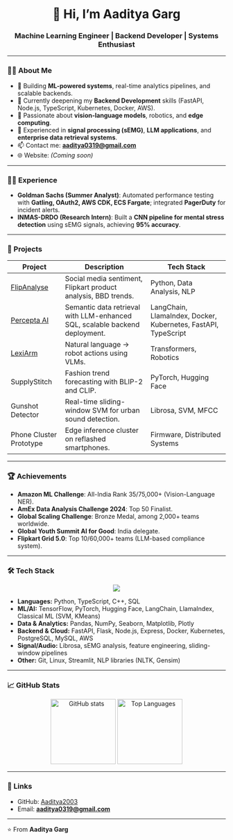 <h1 align="center">👋 Hi, I’m Aaditya Garg</h1>
<h3 align="center">Machine Learning Engineer | Backend Developer | Systems Enthusiast</h3>

---

### 👨‍💻 About Me
- 🔭 Building **ML-powered systems**, real-time analytics pipelines, and scalable backends.
- 🌱 Currently deepening my **Backend Development** skills (FastAPI, Node.js, TypeScript, Kubernetes, Docker, AWS).
- 🤖 Passionate about **vision-language models**, robotics, and **edge computing**.
- 🧠 Experienced in **signal processing (sEMG)**, **LLM applications**, and **enterprise data retrieval systems**.
- 📫 Contact me: **aaditya0319@gmail.com**  
- 🌐 Website: *(Coming soon)*  

---

### 🧑‍💼 Experience
- **Goldman Sachs (Summer Analyst)**: Automated performance testing with **Gatling, OAuth2, AWS CDK, ECS Fargate**; integrated **PagerDuty** for incident alerts.
- **INMAS-DRDO (Research Intern)**: Built a **CNN pipeline for mental stress detection** using sEMG signals, achieving **95% accuracy**.

---

### 🔭 Projects
| Project | Description | Tech Stack |
|---------|-------------|-----------|
| [FlipAnalyse](https://github.com/Aaditya2003/FlipAnalyse.git) | Social media sentiment, Flipkart product analysis, BBD trends. | Python, Data Analysis, NLP |
| [Percepta AI](https://github.com/Aaditya2003/Percepta-AI2.git) | Semantic data retrieval with LLM-enhanced SQL, scalable backend deployment. | LangChain, LlamaIndex, Docker, Kubernetes, FastAPI, TypeScript |
| [LexiArm](https://github.com/Aaditya2003/LexiArm.git) | Natural language → robot actions using VLMs. | Transformers, Robotics |
| SupplyStitch | Fashion trend forecasting with BLIP-2 and CLIP. | PyTorch, Hugging Face |
| Gunshot Detector | Real-time sliding-window SVM for urban sound detection. | Librosa, SVM, MFCC |
| Phone Cluster Prototype | Edge inference cluster on reflashed smartphones. | Firmware, Distributed Systems |

---

### 🏆 Achievements
- **Amazon ML Challenge**: All-India Rank 35/75,000+ (Vision-Language NER).
- **AmEx Data Analysis Challenge 2024**: Top 50 Finalist.
- **Global Scaling Challenge**: Bronze Medal, among 2,000+ teams worldwide.
- **Global Youth Summit AI for Good**: India delegate.
- **Flipkart Grid 5.0**: Top 10/60,000+ teams (LLM-based compliance system).

---

### 🛠️ Tech Stack
<p align="center">
  <a href="https://skillicons.dev">
    <img src="https://skillicons.dev/icons?i=python,typescript,cpp,fastapi,flask,nodejs,express,postgresql,mysql,docker,kubernetes,aws,tensorflow,pytorch,sklearn,git,github,linux&perline=9" />
  </a>
</p>

- **Languages:** Python, TypeScript, C++, SQL  
- **ML/AI:** TensorFlow, PyTorch, Hugging Face, LangChain, LlamaIndex, Classical ML (SVM, KMeans)  
- **Data & Analytics:** Pandas, NumPy, Seaborn, Matplotlib, Plotly  
- **Backend & Cloud:** FastAPI, Flask, Node.js, Express, Docker, Kubernetes, PostgreSQL, MySQL, AWS  
- **Signal/Audio:** Librosa, sEMG analysis, feature engineering, sliding-window pipelines  
- **Other:** Git, Linux, Streamlit, NLP libraries (NLTK, Gensim)

---

### 📈 GitHub Stats
<p align="center">
  <img src="https://github-readme-stats.vercel.app/api?username=Aaditya2003&show_icons=true&theme=dark" alt="GitHub stats" height="150"/>
  <img src="https://github-readme-stats.vercel.app/api/top-langs/?username=Aaditya2003&layout=compact&theme=dark" alt="Top Languages" height="150"/>
</p>

---

### 🔗 Links
- GitHub: [Aaditya2003](https://github.com/Aaditya2003)  
- Email: **aaditya0319@gmail.com**  

---

⭐️ From **Aaditya Garg**
